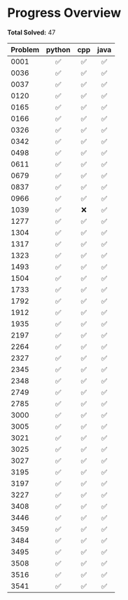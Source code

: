 # Progress Overview

**Total Solved:** 47

| Problem | python | cpp | java |
|---------|:---:|:---:|:---:|
| 0001 | ✅ | ✅ | ✅ |
| 0036 | ✅ | ✅ | ✅ |
| 0037 | ✅ | ✅ | ✅ |
| 0120 | ✅ | ✅ | ✅ |
| 0165 | ✅ | ✅ | ✅ |
| 0166 | ✅ | ✅ | ✅ |
| 0326 | ✅ | ✅ | ✅ |
| 0342 | ✅ | ✅ | ✅ |
| 0498 | ✅ | ✅ | ✅ |
| 0611 | ✅ | ✅ | ✅ |
| 0679 | ✅ | ✅ | ✅ |
| 0837 | ✅ | ✅ | ✅ |
| 0966 | ✅ | ✅ | ✅ |
| 1039 | ✅ | ❌ | ✅ |
| 1277 | ✅ | ✅ | ✅ |
| 1304 | ✅ | ✅ | ✅ |
| 1317 | ✅ | ✅ | ✅ |
| 1323 | ✅ | ✅ | ✅ |
| 1493 | ✅ | ✅ | ✅ |
| 1504 | ✅ | ✅ | ✅ |
| 1733 | ✅ | ✅ | ✅ |
| 1792 | ✅ | ✅ | ✅ |
| 1912 | ✅ | ✅ | ✅ |
| 1935 | ✅ | ✅ | ✅ |
| 2197 | ✅ | ✅ | ✅ |
| 2264 | ✅ | ✅ | ✅ |
| 2327 | ✅ | ✅ | ✅ |
| 2345 | ✅ | ✅ | ✅ |
| 2348 | ✅ | ✅ | ✅ |
| 2749 | ✅ | ✅ | ✅ |
| 2785 | ✅ | ✅ | ✅ |
| 3000 | ✅ | ✅ | ✅ |
| 3005 | ✅ | ✅ | ✅ |
| 3021 | ✅ | ✅ | ✅ |
| 3025 | ✅ | ✅ | ✅ |
| 3027 | ✅ | ✅ | ✅ |
| 3195 | ✅ | ✅ | ✅ |
| 3197 | ✅ | ✅ | ✅ |
| 3227 | ✅ | ✅ | ✅ |
| 3408 | ✅ | ✅ | ✅ |
| 3446 | ✅ | ✅ | ✅ |
| 3459 | ✅ | ✅ | ✅ |
| 3484 | ✅ | ✅ | ✅ |
| 3495 | ✅ | ✅ | ✅ |
| 3508 | ✅ | ✅ | ✅ |
| 3516 | ✅ | ✅ | ✅ |
| 3541 | ✅ | ✅ | ✅ |